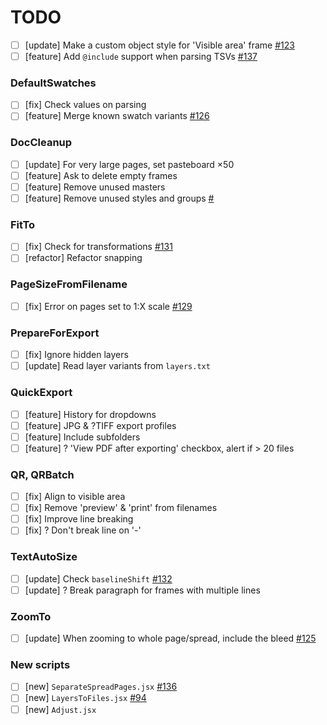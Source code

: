 # TODO

- [ ] [update] Make a custom object style for 'Visible area' frame [#123](https://github.com/pchiorean/Indentz/issues/123)
- [ ] [feature] Add `@include` support when parsing TSVs [#137](https://github.com/pchiorean/Indentz/issues/137)

### DefaultSwatches
- [ ] [fix] Check values on parsing
- [ ] [feature] Merge known swatch variants [#126](https://github.com/pchiorean/Indentz/issues/126)

### DocCleanup
- [ ] [update] For very large pages, set pasteboard ×50
- [ ] [feature] Ask to delete empty frames
- [ ] [feature] Remove unused masters
- [ ] [feature] Remove unused styles and groups [#](https://community.adobe.com/t5/indesign/delete-unused-paragraph-styles/m-p/1089672#M165331)

### FitTo
- [ ] [fix] Check for transformations [#131](https://github.com/pchiorean/Indentz/issues/131)
- [ ] [refactor] Refactor snapping

### PageSizeFromFilename
- [ ] [fix] Error on pages set to 1:X scale [#129](https://github.com/pchiorean/Indentz/issues/129)

### PrepareForExport
- [ ] [fix] Ignore hidden layers
- [ ] [update] Read layer variants from `layers.txt`

### QuickExport
- [ ] [feature] History for dropdowns
- [ ] [feature] JPG & ?TIFF export profiles
- [ ] [feature] Include subfolders
- [ ] [feature] ? 'View PDF after exporting' checkbox, alert if > 20 files

### QR, QRBatch
- [ ] [fix] Align to visible area
- [ ] [fix] Remove 'preview' & 'print' from filenames
- [ ] [fix] Improve line breaking
- [ ] [fix] ? Don't break line on '-'

### TextAutoSize
- [ ] [update] Check `baselineShift` [#132](https://github.com/pchiorean/Indentz/issues/132)
- [ ] [update] ? Break paragraph for frames with multiple lines

### ZoomTo
- [ ] [update] When zooming to whole page/spread, include the bleed [#125](https://github.com/pchiorean/Indentz/issues/125)

### New scripts
- [ ] [new] `SeparateSpreadPages.jsx` [#136](https://github.com/pchiorean/Indentz/issues/136)
- [ ] [new] `LayersToFiles.jsx` [#94](https://github.com/pchiorean/Indentz/issues/94)
- [ ] [new] `Adjust.jsx`
